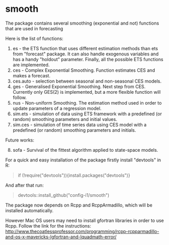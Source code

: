 # smooth
The package contains several smoothing (exponential and not) functions that are used in forecasting

Here is the list of functions:

1. es - the ETS function that uses different estimation methods than ets from "forecast" package. It can also handle exogenous variables and has a handy "holdout" parameter. Finally, all the possible ETS functions are implemented.
2. ces - Complex Exponential Smoothing. Function estimates CES and makes a forecast.
3. ces.auto - selection between seasonal and non-seasonal CES models.
4. ges - Generalised Exponential Smoothing. Next step from CES. Currently only GES(2) is implemented, but a more flexible function will follow.
5. nus - Non-uniform Smoothing. The estimation method used in order to update parameters of a regression model.
6. sim.ets - simulation of data using ETS framework with a predefined (or random) smoothing parameters and initial values.
7. sim.ces - simulation of time series data using CES model with a predefined (or random) smoothing parameters and initials.

Future works:

8. sofa - Survival of the fittest algorithm applied to state-space models.

For a quick and easy installation of the package firstly install "devtools" in R:
> if (!require("devtools")){install.packages("devtools")}

And after that run:

> devtools::install_github("config-i1/smooth")

The package now depends on Rcpp and RcppArmadillo, which will be installed automatically.

However Mac OS users may need to install gfortran libraries in order to use Rcpp. Follow the link for the instructions: http://www.thecoatlessprofessor.com/programming/rcpp-rcpparmadillo-and-os-x-mavericks-lgfortran-and-lquadmath-error/
